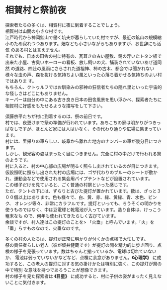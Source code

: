# 相賀村と祭前夜  
  
探索者たちの多くは、相賀村に夜に到着することでしょう。  
相賀村は山間の小さな村です。  
江戸時代から神岡鉱山で働く坑夫が暮らしていた村ですが、最近の鉱山の規模縮小のため寂れつつあります。畑なども小さいながらもありますが、お世辞にも活気 のある村とは言えません。  
それでも、日本の田舎の村に特有の、瓦葺きの古い屋敷、錆の浮いたトタン板で出来た小屋、古臭いホーローの看板、放し飼いの犬、舗装されていないあぜ道同然 の道路、四辻の風雨にさらされた道祖神、柿の古木、都会では聞かれない様々な虫の声、森を抜ける気持ちよい風といった心落ち着かせる気持ちのよい村ではありま す。  
もちろん、クトゥルフではお馴染みの邪神の狂信者たちの隠れ里といった宇宙的な怪しさはどこにもありません。  
キーパーは自分の中にある古き良き日本の田舎風景を思い浮かべ、探索者たちに相賀村に好感をもたせるような描写をして下さい。  
  
須藤宗平たちが村に到着するのは、祭の前日です。  
村では、夜更けまで祭の準備が行われています。あちこちの家は明かりがつきっぱなしですが、ほとんど家には人はいなく、その代わり通りや広場に集まっています。  
村には、里帰りの車らしい、岐阜から離れた地方のナンバーの車が幾分目につきます。  
しかし、観光客の姿はまったく目につきません。完全に村の中だけで行われる祭のようです。  
村に入ると、村の中心部の広場が明るく照らし出されているのが目につきます。  
仮設照明に照らし出された村の広場には、ゴザ代わりのブルーのシートが敷かれ、運動会などで使用される集会用パイプテントなどが設置されています。  
この様子だけを見ていると、ごく普通の村祭といった感じです。  
ただ、テントの下には、ずらりと古びた提灯が置かれています。数は、ざっと３００個以上はあります。色も様々で、白、黄、赤、緑、黄緑、青、水色、ピンク、 オレンジ等々、非常にカラフルです。提灯といっても、ろうそくの明かりを使うものではなく、中は豆電球と乾電池が入っています。造り自体は、けっこう粗末なも ので、何年も使われてきたらしく古びています。  
余談ですが、村人達はこの提灯のことを> 「火垂」と呼んでいます。「火」を「垂」らすものなので、火垂なのです。  
  
多くの村の人たちは、提灯が正常に明かりが付くかの点検で大忙しです。  
祭の責任者らしい老人（彼が坂井健蔵です）が提灯の間を精力的に歩き回り、点検の様子を見張っています。数はちゃんと揃っているか、電球は切れていないか、 電池は弱っていないかなどなど、点検に余念がありません。**《心理学》** に成功すると、この老人の提灯に対する気の掛けかたは特別に強く、この提灯が祭の中で特別 な意味を持つであろうことが想像できます。  
村の様子を見た探索者は **《目星》** に成功すると、村に子供の姿がまったく見えないことに気付きます。  
  
